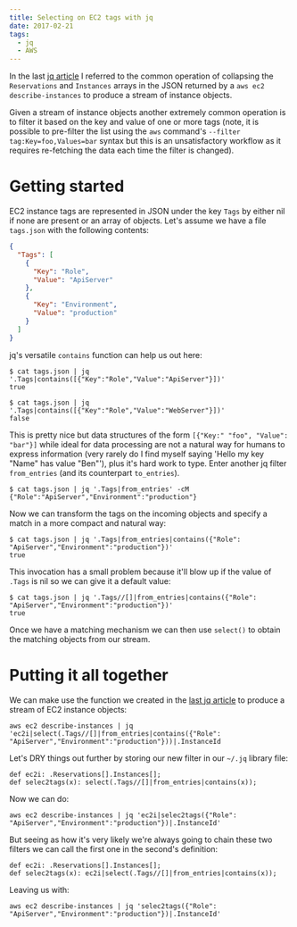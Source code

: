 ```yaml
---
title: Selecting on EC2 tags with jq
date: 2017-02-21
tags:
  - jq
  - AWS
---
```


In the last [jq article](../custom-jq-functions) I referred to the common operation of collapsing the `Reservations` and `Instances` arrays in the JSON returned by a `aws ec2 describe-instances` to produce a stream of instance objects.

Given a stream of instance objects another extremely common operation is to filter it based on the key and value of one or more tags (note, it is possible to pre-filter the list using the `aws` command's `--filter tag:Key=foo,Values=bar` syntax but this is an unsatisfactory workflow as it requires re-fetching the data each time the filter is changed).

# Getting started

EC2 instance tags are represented in JSON under the key `Tags` by either nil if none are present or an array of objects. Let's assume we have a file `tags.json` with the following contents:


```json
{
  "Tags": [
    {
      "Key": "Role",
      "Value": "ApiServer"
    },
    {
      "Key": "Environment",
      "Value": "production"
    }
  ]
}
```

jq's versatile `contains` function can help us out here:

```
$ cat tags.json | jq '.Tags|contains([{"Key":"Role","Value":"ApiServer"}])'
true
```

```
$ cat tags.json | jq '.Tags|contains([{"Key":"Role","Value":"WebServer"}])'
false
```

This is pretty nice but data structures of the form `[{"Key:" "foo", "Value": "bar"}]` while ideal for data processing are not a natural way for humans to express information (very rarely do I find myself saying 'Hello my key "Name" has value "Ben"'), plus it's hard work to type. Enter another jq filter `from_entries` (and its counterpart `to_entries`).

```
$ cat tags.json | jq '.Tags|from_entries' -cM
{"Role":"ApiServer","Environment":"production"}
```

Now we can transform the tags on the incoming objects and specify a match in a more compact and natural way:

```
$ cat tags.json | jq '.Tags|from_entries|contains({"Role": "ApiServer","Environment":"production"})'
true
```

This invocation has a small problem because it'll blow up if the value of `.Tags` is nil so we can give it a default value:

```
$ cat tags.json | jq '.Tags//[]|from_entries|contains({"Role": "ApiServer","Environment":"production"})'
true
```


Once we have a matching mechanism we can then use `select()` to obtain the matching objects from our stream.

# Putting it all together

We can make use the function we created in the [last jq article](../custom-jq-functions) to produce a stream of EC2 instance objects:

```
aws ec2 describe-instances | jq 'ec2i|select(.Tags//[]|from_entries|contains({"Role": "ApiServer","Environment":"production"}))|.InstanceId
```

Let's DRY things out further by storing our new filter in our `~/.jq` library file:

```
def ec2i: .Reservations[].Instances[];
def selec2tags(x): select(.Tags//[]|from_entries|contains(x));
```

Now we can do:


```
aws ec2 describe-instances | jq 'ec2i|selec2tags({"Role": "ApiServer","Environment":"production"})|.InstanceId'
```

But seeing as how it's very likely we're always going to chain these two filters we can call the first one in the second's definition:

```
def ec2i: .Reservations[].Instances[];
def selec2tags(x): ec2i|select(.Tags//[]|from_entries|contains(x));
```

Leaving us with:

```
aws ec2 describe-instances | jq 'selec2tags({"Role": "ApiServer","Environment":"production"})|.InstanceId'
```


